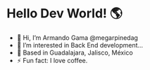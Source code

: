 # Hello Dev World! 🌎
- 👋 Hi, I’m Armando Gama @megarpinedag
- 👀 I’m interested in Back End development...
- 📍 Based in Guadalajara, Jalisco, México 
- ⚡ Fun fact: I love coffee.

<!---
megarpinedag/megarpinedag is a ✨ special ✨ repository because its `README.md` (this file) appears on your GitHub profile.
You can click the Preview link to take a look at your changes.
--->
